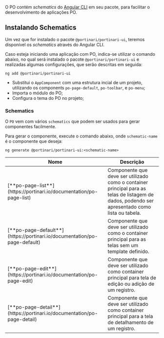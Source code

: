 [comment]: # (@label Schematics)
[comment]: # (@link guides/schematics)

O PO contém *schematics* do [Angular CLI](https://angular.io/cli) em seu pacote, para facilitar o desenvolvimento de aplicações PO.

## Instalando Schematics

Um vez que for instalado o pacote `@portinari/portinari-ui`, teremos disponível os *schematics* através do Angular CLI.

Caso esteja iniciando uma aplicação com PO, indica-se utilizar o comando abaixo,
no qual será instalado o pacote `@portinari/portinari-ui` e realizadas algumas configurações, que serão descritas em seguida:

```
ng add @portinari/portinari-ui
```

- Substitui o `AppComponent` com uma estrutura incial de um projeto, utilizando os components `po-page-default`, `po-toolbar`, e `po-menu`;
- Importa o módulo do PO;
- Configura o tema do PO no projeto;

### Schematics 

O `PO` vem com vários `schematics` que podem ser usados ​​para gerar componentes facilmente.

Para gerar o componente, execute o comando abaixo, onde ```schematic-name``` é o componente que deseja:

```
ng generate @portinari/portinari-ui:<schematic-name>
```

<div class="po-row">
  <div class="po-sm-12">
    <table class="po-table">
      <thead>
        <tr class="po-table-header">
          <th class="po-table-header-ellipsis">Nome</th>
          <th class="po-table-header-ellipsis">Descrição</th>
        </tr>
      </thead>
      <tbody>
        <tr class="po-table-row">
          <td class="po-table-column"> [**po-page-list**](https://portinari.io/documentation/po-page-list)
          </td>
          <td class="po-table-column">
            Componente que deve ser utilizado como o container principal para as telas de listagem de dados, podendo ser apresentado como lista ou tabela.
          </td>
        </tr>
        <tr class="po-table-row">
          <td class="po-table-column">
          [**po-page-default**](https://portinari.io/documentation/po-page-default)
          </td>
          <td class="po-table-column">Componente que deve ser utilizado como o container principal para as telas sem um template definido.</td>
        </tr>
        <tr class="po-table-row">
          <td class="po-table-column">[**po-page-edit**](https://portinari.io/documentation/po-page-edit)</td>
          <td class="po-table-column">Componente que deve ser utilizado como container principal para tela de edição ou adição de um registro.</td>
        </tr>
        <tr class="po-table-row">
          <td class="po-table-column">[**po-page-detail**](https://portinari.io/documentation/po-page-detail)</td>
          <td class="po-table-column">Componente que deve ser utilizado como container principal para a tela de detalhamento de um registro.</td>
        </tr>
      </tbody>
    </table>
  </div>
</div>
